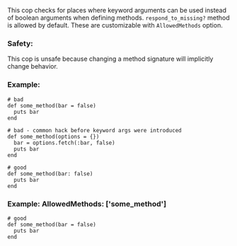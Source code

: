 This cop checks for places where keyword arguments can be used instead of
boolean arguments when defining methods. `respond_to_missing?` method is allowed by default.
These are customizable with `AllowedMethods` option.

### Safety:

This cop is unsafe because changing a method signature will
implicitly change behavior.

### Example:
    # bad
    def some_method(bar = false)
      puts bar
    end

    # bad - common hack before keyword args were introduced
    def some_method(options = {})
      bar = options.fetch(:bar, false)
      puts bar
    end

    # good
    def some_method(bar: false)
      puts bar
    end

### Example: AllowedMethods: ['some_method']
    # good
    def some_method(bar = false)
      puts bar
    end
